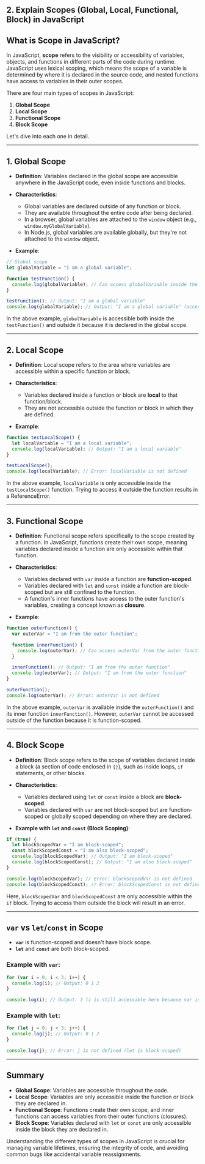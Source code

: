 ## 2. Explain Scopes (Global, Local, Functional, Block) in JavaScript

## What is Scope in JavaScript?

In JavaScript, **scope** refers to the visibility or accessibility of variables, objects, and functions in different parts of the code during runtime. JavaScript uses lexical scoping, which means the scope of a variable is determined by where it is declared in the source code, and nested functions have access to variables in their outer scopes.

There are four main types of scopes in JavaScript:

1. **Global Scope**
2. **Local Scope**
3. **Functional Scope**
4. **Block Scope**

Let's dive into each one in detail.

---

## 1. Global Scope

- **Definition**: Variables declared in the global scope are accessible anywhere in the JavaScript code, even inside functions and blocks.

- **Characteristics**:
  - Global variables are declared outside of any function or block.
  - They are available throughout the entire code after being declared.
  - In a browser, global variables are attached to the `window` object (e.g., `window.myGlobalVariable`).
  - In Node.js, global variables are available globally, but they're not attached to the `window` object.

- **Example**:

```javascript
// Global scope
let globalVariable = "I am a global variable";

function testFunction() {
  console.log(globalVariable); // Can access globalVariable inside the function
}

testFunction(); // Output: "I am a global variable"
console.log(globalVariable); // Output: "I am a global variable" (accessible here too)
```

In the above example, `globalVariable` is accessible both inside the `testFunction()` and outside it because it is declared in the global scope.

---

## 2. Local Scope

- **Definition**: Local scope refers to the area where variables are accessible within a specific function or block. 

- **Characteristics**:
  - Variables declared inside a function or block are **local** to that function/block.
  - They are not accessible outside the function or block in which they are defined.

- **Example**:

```javascript
function testLocalScope() {
  let localVariable = "I am a local variable";
  console.log(localVariable); // Output: "I am a local variable"
}

testLocalScope();
console.log(localVariable); // Error: localVariable is not defined
```

In the above example, `localVariable` is only accessible inside the `testLocalScope()` function. Trying to access it outside the function results in a ReferenceError.

---

## 3. Functional Scope

- **Definition**: Functional scope refers specifically to the scope created by a function. In JavaScript, functions create their own scope, meaning variables declared inside a function are only accessible within that function.

- **Characteristics**:
  - Variables declared with `var` inside a function are **function-scoped**.
  - Variables declared with `let` and `const` inside a function are block-scoped but are still confined to the function.
  - A function's inner functions have access to the outer function's variables, creating a concept known as **closure**.

- **Example**:

```javascript
function outerFunction() {
  var outerVar = "I am from the outer function";

  function innerFunction() {
    console.log(outerVar); // Can access outerVar from the outer function (closure)
  }

  innerFunction(); // Output: "I am from the outer function"
  console.log(outerVar); // Output: "I am from the outer function"
}

outerFunction();
console.log(outerVar); // Error: outerVar is not defined
```

In the above example, `outerVar` is available inside the `outerFunction()` and its inner function `innerFunction()`. However, `outerVar` cannot be accessed outside of the function because it is function-scoped.

---

## 4. Block Scope

- **Definition**: Block scope refers to the scope of variables declared inside a block (a section of code enclosed in `{}`), such as inside loops, `if` statements, or other blocks.

- **Characteristics**:
  - Variables declared using `let` or `const` inside a block are **block-scoped**.
  - Variables declared with `var` are not block-scoped but are function-scoped or globally scoped depending on where they are declared.

- **Example with `let` and `const` (Block Scoping)**:

```javascript
if (true) {
  let blockScopedVar = "I am block-scoped";
  const blockScopedConst = "I am also block-scoped";
  console.log(blockScopedVar); // Output: "I am block-scoped"
  console.log(blockScopedConst); // Output: "I am also block-scoped"
}

console.log(blockScopedVar); // Error: blockScopedVar is not defined
console.log(blockScopedConst); // Error: blockScopedConst is not defined
```

Here, `blockScopedVar` and `blockScopedConst` are only accessible within the `if` block. Trying to access them outside the block will result in an error.

---

## `var` vs `let`/`const` in Scope

- **`var`** is function-scoped and doesn't have block scope.
- **`let`** and **`const`** are both block-scoped.

### Example with `var`:

```javascript
for (var i = 0; i < 3; i++) {
  console.log(i); // Output: 0 1 2
}

console.log(i); // Output: 3 (i is still accessible here because var is function-scoped)
```

### Example with `let`:

```javascript
for (let j = 0; j < 3; j++) {
  console.log(j); // Output: 0 1 2
}

console.log(j); // Error: j is not defined (let is block-scoped)
```

---

## Summary

- **Global Scope**: Variables are accessible throughout the code.
- **Local Scope**: Variables are only accessible inside the function or block they are declared in.
- **Functional Scope**: Functions create their own scope, and inner functions can access variables from their outer functions (closures).
- **Block Scope**: Variables declared with `let` or `const` are only accessible inside the block they are declared in.

Understanding the different types of scopes in JavaScript is crucial for managing variable lifetimes, ensuring the integrity of code, and avoiding common bugs like accidental variable reassignments.